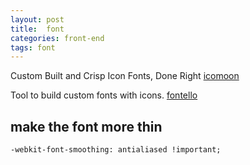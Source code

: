 ```yaml
---
layout: post
title:  font
categories: front-end
tags: font
---
```


Custom Built and Crisp Icon Fonts, Done Right
[icomoon](http://icomoon.io/)


Tool to build custom fonts with icons.
[fontello](http://fontello.com/)

## make the font more thin
`-webkit-font-smoothing: antialiased !important;`